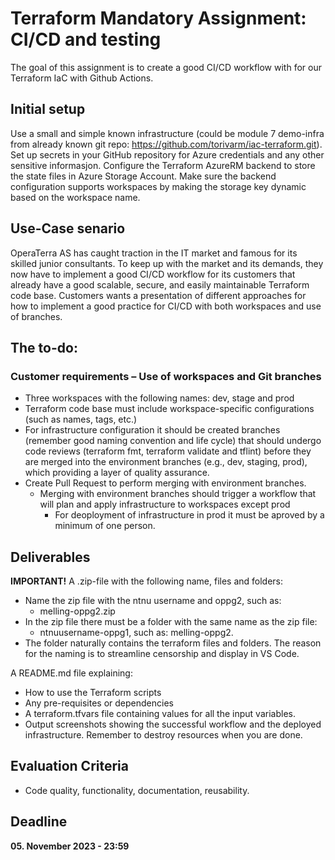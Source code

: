 # Terraform Mandatory Assignment: CI/CD and testing
 
The goal of this assignment is to create a good CI/CD workflow with for our Terraform IaC with Github Actions.
 
## Initial setup
Use a small and simple known infrastructure (could be module 7 demo-infra from already known git repo: https://github.com/torivarm/iac-terraform.git). Set up secrets in your GitHub repository for Azure credentials and any other sensitive informasjon. Configure the Terraform AzureRM backend to store the state files in Azure Storage Account. Make sure the backend configuration supports workspaces by making the storage key dynamic based on the workspace name.

## Use-Case senario
OperaTerra AS has caught traction in the IT market and famous for its skilled junior consultants. To keep up with the market and its demands, they now have to implement a good CI/CD workflow for its customers that already have a good scalable, secure, and easily maintainable Terraform code base. Customers wants a presentation of different approaches for how to implement a good practice for CI/CD with both workspaces and use of branches.
 
## The to-do:
### Customer requirements – Use of workspaces and Git branches
* Three workspaces with the following names: dev, stage and prod
* Terraform code base must include workspace-specific configurations (such as names, tags, etc.)
* For infrastructure configuration it should be created branches (remember good naming convention and life cycle) that should undergo code reviews (terraform fmt, terraform validate and tflint) before they are merged into the environment branches (e.g., dev, staging, prod), which providing a layer of quality assurance.
* Create Pull Request to perform merging with environment branches.
  * Merging with environment branches should trigger a workflow that will plan and apply infrastructure to workspaces except prod
    * For deoployment of infrastructure in prod it must be aproved by a minimum of one person.
 
 
## Deliverables
**IMPORTANT!** A .zip-file with the following name, files and folders: 
* Name the zip file with the ntnu username and oppg2, such as: 
  * melling-oppg2.zip 
* In the zip file there must be a folder with the same name as the zip file: 
  * ntnuusername-oppg1, such as: melling-oppg2. 
* The folder naturally contains the terraform files and folders. 
The reason for the naming is to streamline censorship and display in VS Code.

A README.md file explaining:
* How to use the Terraform scripts
* Any pre-requisites or dependencies
* A terraform.tfvars file containing values for all the input variables.
* Output screenshots showing the successful workflow and the deployed infrastructure. Remember to destroy resources when you are done.

## Evaluation Criteria
* Code quality, functionality, documentation, reusability.

## Deadline
**05. November 2023 - 23:59**
